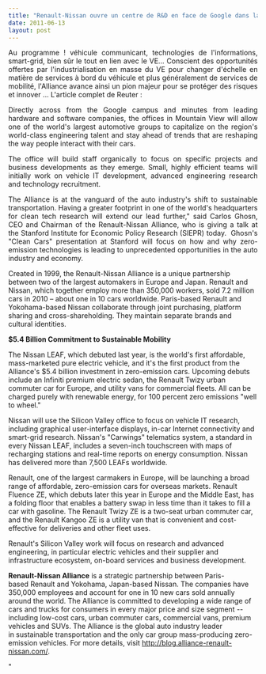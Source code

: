 ```yaml
---
title: "Renault-Nissan ouvre un centre de R&D en face de Google dans la Silicon Valley !"
date: 2011-06-13
layout: post
---
```


<p style="text-align: justify">Au programme ! véhicule communicant, technologies de l'informations, smart-grid, bien sûr le tout en lien avec le VE... Conscient des opportunités offertes par l'industrialisation en masse du VE pour changer d'échelle en matière de services à bord du véhicule et plus généralement de services de mobilité, l'Alliance avance ainsi un pion majeur pour se protéger des risques et innover ... L'article complet de Reuter :</p> <p style="text-align: justify"> </p>  <!--more-->   <p style="text-align: justify">Directly across from the Google campus and minutes from leading hardware and software companies, the offices in Mountain View will allow one of the world's largest automotive groups to capitalize on the region's world-class engineering talent and stay ahead of trends that are reshaping the way people interact with their cars.</p> <p style="text-align: justify">The office will build staff organically to focus on specific projects and business developments as they emerge. Small, highly efficient teams will initially work on vehicle IT development, advanced engineering research and technology recruitment.</p> <p style="text-align: justify">The Alliance is at the vanguard of the auto industry's shift to sustainable transportation. Having a greater footprint in one of the world's headquarters for clean tech research will extend our lead further," said Carlos Ghosn, CEO and Chairman of the Renault-Nissan Alliance, who is giving a talk at the Stanford Institute for Economic Policy Research (SIEPR) today.  Ghosn's "Clean Cars" presentation at Stanford will focus on how and why zero-emission technologies is leading to unprecedented opportunities in the auto industry and economy.</p> <p style=""text-align: justify"">Created in 1999, the Renault-Nissan Alliance is a unique partnership between two of the largest automakers in Europe and Japan. Renault and Nissan, which together employ more than 350,000 workers, sold 7.2 million cars in 2010 – about one in 10 cars worldwide. Paris-based Renault and Yokohama-based Nissan collaborate through joint purchasing, platform sharing and cross-shareholding. They maintain separate brands and cultural identities.</p> <p style=""text-align: justify""><strong>$5.4 Billion Commitment to Sustainable Mobility </strong></p> <p style=""text-align: justify"">The Nissan LEAF, which debuted last year, is the world's first affordable, mass-marketed pure electric vehicle, and it's the first product from the Alliance's $5.4 billion investment in zero-emission cars. Upcoming debuts include an Infiniti premium electric sedan, the Renault Twizy urban commuter car for Europe, and utility vans for commercial fleets. All can be charged purely with renewable energy, for 100 percent zero emissions "well to wheel."</p> <p style=""text-align: justify"">Nissan will use the Silicon Valley office to focus on vehicle IT research, including graphical user-interface displays, in-car Internet connectivity and smart-grid research. Nissan's "Carwings" telematics system, a standard in every Nissan LEAF, includes a seven-inch touchscreen with maps of recharging stations and real-time reports on energy consumption. Nissan has delivered more than 7,500 LEAFs worldwide.  </p> <p style=""text-align: justify"">Renault, one of the largest carmakers in Europe, will be launching a broad range of affordable, zero-emission cars for overseas markets. Renault Fluence ZE, which debuts later this year in Europe and the Middle East, has a folding floor that enables a battery swap in less time than it takes to fill a car with gasoline. The Renault Twizy ZE is a two-seat urban commuter car, and the Renault Kangoo ZE is a utility van that is convenient and cost-effective for deliveries and other fleet uses.</p> <p style=""text-align: justify"">Renault's Silicon Valley work will focus on research and advanced engineering, in particular electric vehicles and their supplier and infrastructure ecosystem, on-board services and business development.</p> <p style=""text-align: justify""><strong>Renault-Nissan Alliance</strong> is a strategic partnership between Paris-based Renault and Yokohama, Japan-based Nissan. The companies have 350,000 employees and account for one in 10 new cars sold annually around the world. The Alliance is committed to developing a wide range of cars and trucks for consumers in every major price and size segment -- including low-cost cars, urban commuter cars, commercial vans, premium vehicles and SUVs. The Alliance is the global auto industry leader in sustainable transportation and the only car group mass-producing zero-emission vehicles. For more details, visit <a href=""http://blog.alliance-renault-nissan.com/"">http://blog.alliance-renault-nissan.com/</a>.</p>"